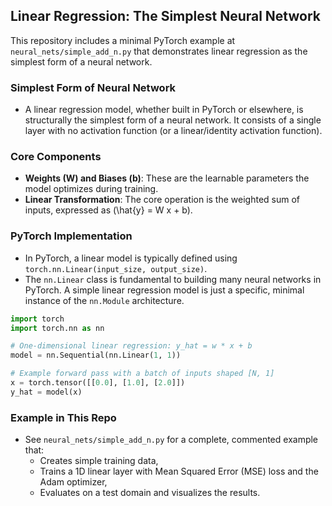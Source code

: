 ## Linear Regression: The Simplest Neural Network

This repository includes a minimal PyTorch example at `neural_nets/simple_add_n.py` that demonstrates linear regression as the simplest form of a neural network.

### Simplest Form of Neural Network
- A linear regression model, whether built in PyTorch or elsewhere, is structurally the simplest form of a neural network. It consists of a single layer with no activation function (or a linear/identity activation function).

### Core Components
- **Weights (W) and Biases (b)**: These are the learnable parameters the model optimizes during training.
- **Linear Transformation**: The core operation is the weighted sum of inputs, expressed as \(\hat{y} = W x + b\).

### PyTorch Implementation
- In PyTorch, a linear model is typically defined using `torch.nn.Linear(input_size, output_size)`.
- The `nn.Linear` class is fundamental to building many neural networks in PyTorch. A simple linear regression model is just a specific, minimal instance of the `nn.Module` architecture.

```python
import torch
import torch.nn as nn

# One-dimensional linear regression: y_hat = w * x + b
model = nn.Sequential(nn.Linear(1, 1))

# Example forward pass with a batch of inputs shaped [N, 1]
x = torch.tensor([[0.0], [1.0], [2.0]])
y_hat = model(x)
```

### Example in This Repo
- See `neural_nets/simple_add_n.py` for a complete, commented example that:
  - Creates simple training data,
  - Trains a 1D linear layer with Mean Squared Error (MSE) loss and the Adam optimizer,
  - Evaluates on a test domain and visualizes the results.


